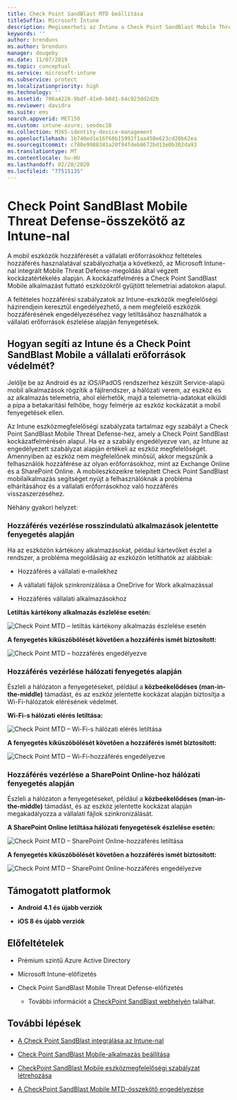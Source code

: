 ```yaml
---
title: Check Point SandBlast MTD beállítása
titleSuffix: Microsoft Intune
description: Megismerheti az Intune a Check Point SandBlast Mobile Threat Defense-szel való integrálását, amellyel vezérelheti a mobileszközök a vállalati erőforrásokhoz való hozzáférését.
keywords: ''
author: brenduns
ms.author: brenduns
manager: dougeby
ms.date: 11/07/2019
ms.topic: conceptual
ms.service: microsoft-intune
ms.subservice: protect
ms.localizationpriority: high
ms.technology: ''
ms.assetid: 706a4228-9bdf-41e0-b8d1-64c923dd2d2b
ms.reviewer: davidra
ms.suite: ems
search.appverid: MET150
ms.custom: intune-azure; seodec18
ms.collection: M365-identity-device-management
ms.openlocfilehash: 1b740ed1e16f60b15991f1aa450e623cd20b62ea
ms.sourcegitcommit: c780e9988341a20f94fdeb8672bd13e0b302da93
ms.translationtype: MT
ms.contentlocale: hu-HU
ms.lasthandoff: 02/20/2020
ms.locfileid: "77515135"
---
```

# <a name="check-point-sandblast-mobile-threat-defense-connector-with-intune"></a>Check Point SandBlast Mobile Threat Defense-összekötő az Intune-nal

A mobil eszközök hozzáférését a vállalati erőforrásokhoz feltételes hozzáférés használatával szabályozhatja a következő, az Microsoft Intune-nal integrált Mobile Threat Defense-megoldás által végzett kockázatértékelés alapján. A kockázatfelmérés a Check Point SandBlast Mobile alkalmazást futtató eszközökről gyűjtött telemetriai adatokon alapul.

A feltételes hozzáférési szabályzatok az Intune-eszközök megfelelőségi házirendjein keresztül engedélyezhető, a nem megfelelő eszközök hozzáférésének engedélyezéséhez vagy letiltásához használhatók a vállalati erőforrások észlelése alapján fenyegetések.

## <a name="how-do-intune-and-check-point-sandblast-mobile-help-protect-your-company-resources"></a>Hogyan segíti az Intune és a Check Point SandBlast Mobile a vállalati erőforrások védelmét?

Jelölje be az Android és az iOS/iPadOS rendszerhez készült Service-alapú mobil alkalmazások rögzítik a fájlrendszer, a hálózati verem, az eszköz és az alkalmazás telemetria, ahol elérhetők, majd a telemetria-adatokat elküldi a pipa a betakarítási felhőbe, hogy felmérje az eszköz kockázatát a mobil fenyegetések ellen.

Az Intune eszközmegfelelőségi szabályzata tartalmaz egy szabályt a Check Point SandBlast Mobile Threat Defense-hez, amely a Check Point SandBlast kockázatfelmérésén alapul. Ha ez a szabály engedélyezve van, az Intune az engedélyezett szabályzat alapján értékeli az eszköz megfelelőségét. Amennyiben az eszköz nem megfelelőnek minősül, akkor megszűnik a felhasználók hozzáférése az olyan erőforrásokhoz, mint az Exchange Online és a SharePoint Online. A mobileszközeikre telepített Check Point SandBlast mobilalkalmazás segítséget nyújt a felhasználóknak a probléma elhárításához és a vállalati erőforrásokhoz való hozzáférés visszaszerzéséhez.

Néhány gyakori helyzet:

### <a name="control-access-based-on-threats-from-malicious-apps"></a>Hozzáférés vezérlése rosszindulatú alkalmazások jelentette fenyegetés alapján

Ha az eszközön kártékony alkalmazásokat, például kártevőket észlel a rendszer, a probléma megoldásáig az eszközön letilthatók az alábbiak:

- Hozzáférés a vállalati e-mailekhez

- A vállalati fájlok szinkronizálása a OneDrive for Work alkalmazással

- Hozzáférés vállalati alkalmazásokhoz

**Letiltás kártékony alkalmazás észlelése esetén:**

![Check Point MTD – letiltás kártékony alkalmazás észlelése esetén](./media/checkpoint-sandblast-mobile-mobile-threat-defense-connector/checkpoint-MTD-2.PNG)

**A fenyegetés kiküszöbölését követően a hozzáférés ismét biztosított:**

![Check Point MTD – hozzáférés engedélyezve](./media/checkpoint-sandblast-mobile-mobile-threat-defense-connector/checkpoint-MTD-3.PNG)

### <a name="control-access-based-on-threat-to-network"></a>Hozzáférés vezérlése hálózati fenyegetés alapján

Észleli a hálózaton a fenyegetéseket, például a **közbeékelődéses (man-in-the-middle)** támadást, és az eszköz jelentette kockázat alapján biztosítja a Wi-Fi-hálózatok elérésének védelmét.

**Wi-Fi-s hálózati elérés letiltása:**

![Check Point MTD – Wi-Fi-s hálózati elérés letiltása](./media/checkpoint-sandblast-mobile-mobile-threat-defense-connector/checkpoint-MTD-4.PNG)

**A fenyegetés kiküszöbölését követően a hozzáférés ismét biztosított:**

![Check Point MTD – Wi-Fi-hozzáférés engedélyezve](./media/checkpoint-sandblast-mobile-mobile-threat-defense-connector/checkpoint-MTD-5.PNG)

### <a name="control-access-to-sharepoint-online-based-on-threat-to-network"></a>Hozzáférés vezérlése a SharePoint Online-hoz hálózati fenyegetés alapján

Észleli a hálózaton a fenyegetéseket, például a **közbeékelődéses (man-in-the-middle)** támadást, és az eszköz jelentette kockázat alapján megakadályozza a vállalati fájlok szinkronizálását.

**A SharePoint Online letiltása hálózati fenyegetések észlelése esetén:**

![Check Point MTD – SharePoint Online-hozzáférés letiltása](./media/checkpoint-sandblast-mobile-mobile-threat-defense-connector/checkpoint-MTD-6.PNG)

**A fenyegetés kiküszöbölését követően a hozzáférés ismét biztosított:**

![Check Point MTD – SharePoint Online-hozzáférés engedélyezve](./media/checkpoint-sandblast-mobile-mobile-threat-defense-connector/checkpoint-MTD-7.PNG)

## <a name="supported-platforms"></a>Támogatott platformok

- **Android 4.1 és újabb verziók**

- **iOS 8 és újabb verziók**

## <a name="pre-requisites"></a>Előfeltételek

- Prémium szintű Azure Active Directory

- Microsoft Intune-előfizetés

- Check Point SandBlast Mobile Threat Defense-előfizetés
  - További információt a [CheckPoint SandBlast webhelyén](https://www.checkpoint.com/) találhat.

## <a name="next-steps"></a>További lépések

- [A Check Point SandBlast integrálása az Intune-nal](checkpoint-sandblast-mobile-mtd-connector-integration.md)

- [Check Point SandBlast Mobile-alkalmazás beállítása](mtd-apps-ios-app-configuration-policy-add-assign.md)

- [CheckPoint SandBlast Mobile eszközmegfelelőségi szabályzat létrehozása](mtd-device-compliance-policy-create.md)

- [A CheckPoint SandBlast Mobile MTD-összekötő engedélyezése](mtd-connector-enable.md)
